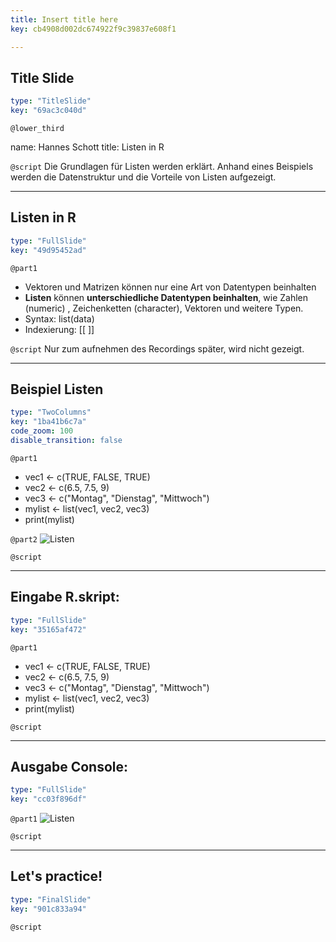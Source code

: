 ```yaml
---
title: Insert title here
key: cb4908d002dc674922f9c39837e608f1

---
```

## Title Slide

```yaml
type: "TitleSlide"
key: "69ac3c040d"
```

`@lower_third`

name: Hannes Schott
title: Listen in R


`@script`
Die Grundlagen für Listen werden erklärt. Anhand eines Beispiels werden die Datenstruktur und die Vorteile von Listen aufgezeigt.


---
## Listen in R

```yaml
type: "FullSlide"
key: "49d95452ad"
```

`@part1`
- Vektoren und Matrizen können nur eine Art von Datentypen beinhalten
- **Listen** können **unterschiedliche Datentypen beinhalten**, wie Zahlen (numeric) , Zeichenketten (character), Vektoren und weitere Typen.
- Syntax: list(data)
- Indexierung: [[ ]]


`@script`
Nur zum aufnehmen des Recordings später, wird nicht gezeigt.


---
## Beispiel Listen

```yaml
type: "TwoColumns"
key: "1ba41b6c7a"
code_zoom: 100
disable_transition: false
```

`@part1`
- vec1 <- c(TRUE, FALSE, TRUE)
- vec2 <- c(6.5, 7.5, 9)
- vec3 <- c("Montag", "Dienstag", "Mittwoch")
- mylist <- list(vec1, vec2, vec3)
- print(mylist)


`@part2`
![Listen](https://assets.datacamp.com/production/repositories/5035/datasets/c6edac4871c6b2b7b7bb0308146b2b08fe0f2b46/Listen_%C3%9Cbersicht_Fazit.PNG)


`@script`



---
## Eingabe R.skript:

```yaml
type: "FullSlide"
key: "35165af472"
```

`@part1`
- vec1 <- c(TRUE, FALSE, TRUE)
- vec2 <- c(6.5, 7.5, 9)
- vec3 <- c("Montag", "Dienstag", "Mittwoch")
- mylist <- list(vec1, vec2, vec3)
- print(mylist)


`@script`



---
## Ausgabe Console:

```yaml
type: "FullSlide"
key: "cc03f896df"
```

`@part1`
![Listen](https://assets.datacamp.com/production/repositories/5035/datasets/c6edac4871c6b2b7b7bb0308146b2b08fe0f2b46/Listen_%C3%9Cbersicht_Fazit.PNG)


`@script`



---
## Let's practice!

```yaml
type: "FinalSlide"
key: "901c833a94"
```

`@script`



